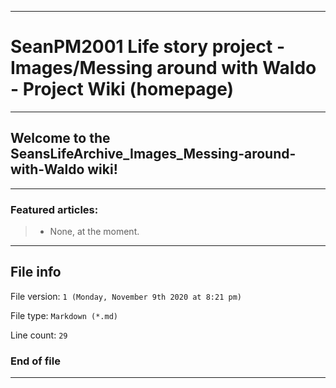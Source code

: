
***

# SeanPM2001 Life story project - Images/Messing around with Waldo - Project Wiki (homepage)

***

## Welcome to the SeansLifeArchive_Images_Messing-around-with-Waldo wiki!

***

### Featured articles:

> * None, at the moment.

***

## File info

File version: `1 (Monday, November 9th 2020 at 8:21 pm)`

File type: `Markdown (*.md)`

Line count: `29`

### End of file

***

